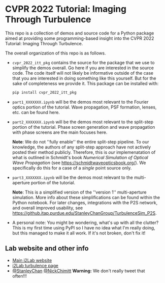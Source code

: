 # CVPR 2022 Tutorial: Imaging Through Turbulence

This repo is a collection of demos and source code for a Python package aimed at
providing some programming-based insight into the CVPR 2022 Tutorial: Imaging Through
Turbulence.

The overall organization of this repo is as follows.

* `cvpr_2022_itt_pkg` contains the source for the package that we use to
    simplify the demos overall. Go here if you are interested in the source code.
    The code itself will not likely be informative outside of the case that you
    are interested in doing something like this yourself. But for the sake of
    completeness we provide it.
    This package can be installed with:
    ```bash
    pip install cvpr_2022_itt_pkg
    ```

* `part1_XXXXXXX.ipynb` will be the demos most relevant to the
    Fourier optics portion of the tutorial. Wave propagation, PSF formation, lenses,
    etc. can be found here.

* `part2_XXXXXXX.ipynb` will be the demos most relevant to the
    split-step portion of the tutorial. Phase screen generation and wave propagation 
    with phase screens are the main focuses here. 

    **Note**: We do not ''fully enable''
    the entire split-step pipeline. To our knowledge, the authors of any split-step
    approach have not actively posted their method publicly. Therefore, this is *our*
    implemenatation of what is outlined in Schmidt's book *Numerical Simulation of 
    Optical Wave Propagation* (see https://schmidtwaveopticsbook.org/). We specifically
    do this for a case of a *single* point source only.

* `part3_XXXXXXX.ipynb` will be the demos most relevant to the
    multi-aperture portion of the tutorial.

    **Note**: This is a simplified version of the ''version 1'' 
    multi-aperture simulation. More info about these simplifications can be
    found within the Python notebook. For later changes,
    integrations with the P2S network, and overall improved usability, see 
    https://github.itap.purdue.edu/StanleyChanGroup/TurbulenceSim_P2S.
    
* A personal note: You might be wondering, what's up with all the clutter? This is my first time using PyPI so I have no idea what I'm really doing, but this managed to make it all work. If it's not broken, don't fix it!


## Lab website and other info
* [Main i2Lab website](https://engineering.purdue.edu/ChanGroup/index.html)
* [i2Lab turbulence page](https://engineering.purdue.edu/ChanGroup/project_turbulence.html)
* [@StanleyChan](https://twitter.com/stanley_h_chan) 
    [@NickChimitt](https://twitter.com/NickChimitt) **Warning:** We don't really
    tweet that often!!!
